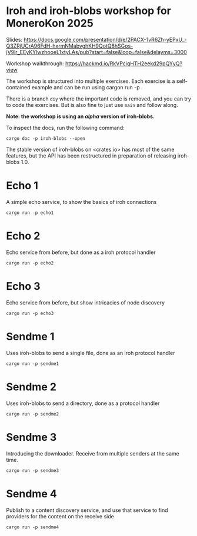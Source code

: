 # Iroh and iroh-blobs workshop for MoneroKon 2025

Slides: <https://docs.google.com/presentation/d/e/2PACX-1vR6Zh-yEPxU_-Q3ZRjUCrA96FdH-hxrmNMabvghKH9QotQ8hSGos-jV9lr_EEyKYlwzhooeL1xtyLAs/pub?start=false&loop=false&delayms=3000>

Workshop walkthrough: <https://hackmd.io/RkVPciqHTH2eekd29pQYyQ?view>

The workshop is structured into multiple exercises. Each exercise is a
self-contained example and can be run using cargon run -p <lessonname>.

There is a branch `diy` where the important code is removed, and you can try
to code the exercises. But is also fine to just use `main` and follow along.

<b>Note: the workshop is using an *alpha* version of iroh-blobs.</b>

To inspect the
docs, run the following command:

```
cargo doc -p iroh-blobs --open
```

The stable version of iroh-blobs on <crates.io> has most of the same features, but
the API has been restructured in preparation of releasing iroh-blobs 1.0.

# Echo 1

A simple echo service, to show the basics of iroh connections

```
cargo run -p echo1
```

# Echo 2

Echo service from before, but done as a iroh protocol handler

```
cargo run -p echo2
```

# Echo 3

Echo service from before, but show intricacies of node discovery

```
cargo run -p echo3
```

# Sendme 1

Uses iroh-blobs to send a single file, done as an iroh protocol handler

```
cargo run -p sendme1
```

# Sendme 2

Uses iroh-blobs to send a directory, done as a protocol handler

```
cargo run -p sendme2
```

# Sendme 3

Introducing the downloader. Receive from multiple senders at the same time.

```
cargo run -p sendme3
```

# Sendme 4

Publish to a content discovery service, and use that service to find providers
for the content on the receive side

```
cargo run -p sendme4
```
